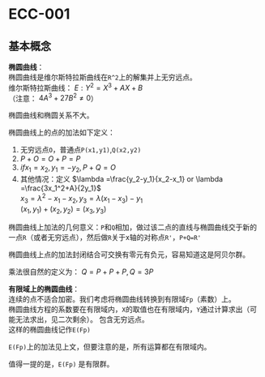 # ECC-001   
## 基本概念  
**椭圆曲线**：   
椭圆曲线是维尔斯特拉斯曲线在`R^2`上的解集并上无穷远点。   
维尔斯特拉斯曲线： $E: Y^2=X^3+AX+B$   
（注意： $4A^3+27B^2\neq 0$）  

椭圆曲线和椭圆关系不大。   

椭圆曲线上的点的加法如下定义：  
1. 无穷远点`O`，普通点`P(x1,y1)`,`Q(x2,y2)`
2.  $P+O=O+P=P$
3.  $if x_1=x_2,y_1=-y_2 , P+Q=O$
4.  其他情况：定义 $\lambda =\frac{y_2-y_1}{x_2-x_1} or \lambda =\frac{3x_1^2+A}{2y_1}$   
    $x_3=\lambda ^2-x_1-x_2,y_3=\lambda (x_1-x_3)-y_1$   
    $(x_1,y_1)+(x_2,y_2)=(x_3,y_3)$

椭圆曲线上加法的几何意义：`P`和`Q`相加，做过该二点的直线与椭圆曲线交于新的一点`R`（或者无穷远点），然后做`R`关于x轴的对称点`R'`，`P+Q=R'`   

椭圆曲线上点的加法封闭结合可交换有零元有负元，容易知道这是阿贝尔群。   

乘法很自然的定义为： $Q=P+P+P,Q=3P$   

**有限域上的椭圆曲线**：  
连续的点不适合加密。我们考虑将椭圆曲线转换到有限域`Fp`（素数）上。  
椭圆曲线方程的系数要在有限域内，`X`的取值也在有限域内，`Y`通过计算求出（可能无法求出，见二次剩余）。
包含无穷远点。  
这样的椭圆曲线记作`E(Fp)`  

`E(Fp)`上的加法见上文，但要注意的是，所有运算都在有限域内。  

值得一提的是，`E(Fp)` 是有限群。
